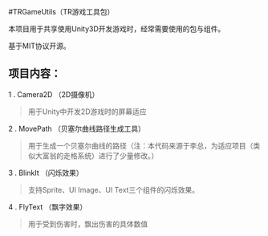 #TRGameUtils（TR游戏工具包）

本项目用于共享使用Unity3D开发游戏时，经常需要使用的包与组件。

基于MIT协议开源。

## 项目内容：

1 . Camera2D （2D摄像机）

> 用于Unity中开发2D游戏时的屏幕适应

2 . MovePath （贝塞尔曲线路径生成工具）

> 用于生成一个贝塞尔曲线的路径（注：本代码来源于李总，为适应项目（类似大富翁的走格系统）进行了少量修改。）

3 . BlinkIt （闪烁效果）

> 支持Sprite、UI Image、UI Text三个组件的闪烁效果。

4 . FlyText （飘字效果）

> 用于受到伤害时，飘出伤害的具体数值